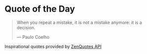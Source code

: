 # Quote of the Day

<!-- QUOTE_START -->
> When you repeat a mistake, it is not a mistake anymore: it is a decision.
>
> — Paulo Coelho

Inspirational quotes provided by <a href="https://zenquotes.io/" target="_blank">ZenQuotes API</a>
<!-- QUOTE_END -->